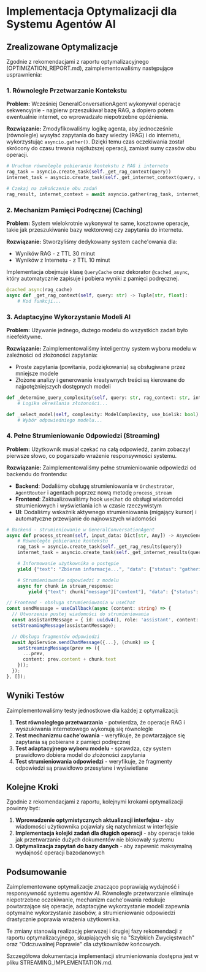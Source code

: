# Implementacja Optymalizacji dla Systemu Agentów AI

## Zrealizowane Optymalizacje

Zgodnie z rekomendacjami z raportu optymalizacyjnego (OPTIMIZATION_REPORT.md), zaimplementowaliśmy następujące usprawnienia:

### 1. Równoległe Przetwarzanie Kontekstu

**Problem:** Wcześniej GeneralConversationAgent wykonywał operacje sekwencyjnie - najpierw przeszukiwał bazę RAG, a dopiero potem ewentualnie internet, co wprowadzało niepotrzebne opóźnienia.

**Rozwiązanie:** Zmodyfikowaliśmy logikę agenta, aby jednocześnie (równolegle) wysyłać zapytania do bazy wiedzy (RAG) i do internetu, wykorzystując `asyncio.gather()`. Dzięki temu czas oczekiwania został skrócony do czasu trwania najdłuższej operacji, zamiast sumy czasów obu operacji.

```python
# Uruchom równolegle pobieranie kontekstu z RAG i internetu
rag_task = asyncio.create_task(self._get_rag_context(query))
internet_task = asyncio.create_task(self._get_internet_context(query, use_perplexity))

# Czekaj na zakończenie obu zadań
rag_result, internet_context = await asyncio.gather(rag_task, internet_task)
```

### 2. Mechanizm Pamięci Podręcznej (Caching)

**Problem:** System wielokrotnie wykonywał te same, kosztowne operacje, takie jak przeszukiwanie bazy wektorowej czy zapytania do internetu.

**Rozwiązanie:** Stworzyliśmy dedykowany system cache'owania dla:
- Wyników RAG - z TTL 30 minut
- Wyników z Internetu - z TTL 10 minut

Implementacja obejmuje klasę `QueryCache` oraz dekorator `@cached_async`, który automatycznie zapisuje i pobiera wyniki z pamięci podręcznej.

```python
@cached_async(rag_cache)
async def _get_rag_context(self, query: str) -> Tuple[str, float]:
    # Kod funkcji...
```

### 3. Adaptacyjne Wykorzystanie Modeli AI

**Problem:** Używanie jednego, dużego modelu do wszystkich zadań było nieefektywne.

**Rozwiązanie:** Zaimplementowaliśmy inteligentny system wyboru modelu w zależności od złożoności zapytania:
- Proste zapytania (powitania, podziękowania) są obsługiwane przez mniejsze modele
- Złożone analizy i generowanie kreatywnych treści są kierowane do najpotężniejszych dostępnych modeli

```python
def _determine_query_complexity(self, query: str, rag_context: str, internet_context: str) -> ModelComplexity:
    # Logika określania złożoności...

def _select_model(self, complexity: ModelComplexity, use_bielik: bool) -> str:
    # Wybór odpowiedniego modelu...
```

### 4. Pełne Strumieniowanie Odpowiedzi (Streaming)

**Problem:** Użytkownik musiał czekać na całą odpowiedź, zanim zobaczył pierwsze słowo, co pogarszało wrażenie responsywności systemu.

**Rozwiązanie:** Zaimplementowaliśmy pełne strumieniowanie odpowiedzi od backendu do frontendu:

- **Backend**: Dodaliśmy obsługę strumieniowania w `Orchestrator`, `AgentRouter` i agentach poprzez nową metodę `process_stream`
- **Frontend**: Zaktualizowaliśmy hook `useChat` do obsługi wiadomości strumieniowych i wyświetlania ich w czasie rzeczywistym
- **UI**: Dodaliśmy wskaźnik aktywnego strumieniowania (migający kursor) i automatyczne przewijanie do najnowszych wiadomości

```python
# Backend - strumieniowanie w GeneralConversationAgent
async def process_stream(self, input_data: Dict[str, Any]) -> AsyncGenerator[Dict[str, Any], None]:
    # Równoległe pobieranie kontekstu
    rag_task = asyncio.create_task(self._get_rag_results(query))
    internet_task = asyncio.create_task(self._get_internet_results(query))

    # Informowanie użytkownika o postępie
    yield {"text": "Zbieram informacje...", "data": {"status": "gathering_info"}}

    # Strumieniowanie odpowiedzi z modelu
    async for chunk in stream_response:
        yield {"text": chunk["message"]["content"], "data": {"status": "streaming"}}
```

```typescript
// Frontend - obsługa strumieniowania w useChat
const sendMessage = useCallback(async (content: string) => {
  // Utworzenie pustej wiadomości do strumieniowania
  const assistantMessage = { id: uuidv4(), role: 'assistant', content: '' };
  setStreamingMessage(assistantMessage);

  // Obsługa fragmentów odpowiedzi
  await ApiService.sendChatMessage({...}, (chunk) => {
    setStreamingMessage(prev => ({
      ...prev,
      content: prev.content + chunk.text
    }));
  });
}, []);
```

## Wyniki Testów

Zaimplementowaliśmy testy jednostkowe dla każdej z optymalizacji:

1. **Test równoległego przetwarzania** - potwierdza, że operacje RAG i wyszukiwania internetowego wykonują się równolegle
2. **Test mechanizmu cache'owania** - weryfikuje, że powtarzające się zapytania są pobierane z pamięci podręcznej
3. **Test adaptacyjnego wyboru modelu** - sprawdza, czy system prawidłowo dobiera model do złożoności zapytania
4. **Test strumieniowania odpowiedzi** - weryfikuje, że fragmenty odpowiedzi są prawidłowo przesyłane i wyświetlane

## Kolejne Kroki

Zgodnie z rekomendacjami z raportu, kolejnymi krokami optymalizacji powinny być:

1. **Wprowadzenie optymistycznych aktualizacji interfejsu** - aby wiadomości użytkownika pojawiały się natychmiast w interfejsie
2. **Implementacja kolejki zadań dla długich operacji** - aby operacje takie jak przetwarzanie dużych dokumentów nie blokowały systemu
3. **Optymalizacja zapytań do bazy danych** - aby zapewnić maksymalną wydajność operacji bazodanowych

## Podsumowanie

Zaimplementowane optymalizacje znacząco poprawiają wydajność i responsywność systemu agentów AI. Równoległe przetwarzanie eliminuje niepotrzebne oczekiwanie, mechanizm cache'owania redukuje powtarzające się operacje, adaptacyjne wykorzystanie modeli zapewnia optymalne wykorzystanie zasobów, a strumieniowanie odpowiedzi drastycznie poprawia wrażenia użytkownika.

Te zmiany stanowią realizację pierwszej i drugiej fazy rekomendacji z raportu optymalizacyjnego, skupiających się na "Szybkich Zwycięstwach" oraz "Odczuwalnej Poprawie" dla użytkowników końcowych.

Szczegółowa dokumentacja implementacji strumieniowania dostępna jest w pliku STREAMING_IMPLEMENTATION.md.
